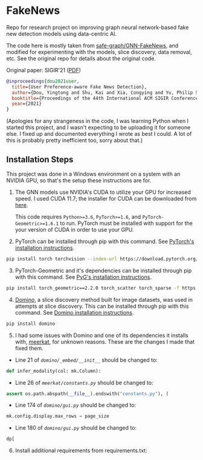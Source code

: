 # FakeNews
Repo for research project on improving graph neural network-based fake new detection models using data-centric AI.

The code here is mostly taken from [safe-graph/GNN-FakeNews](https://github.com/safe-graph/GNN-FakeNews), and modified for experimenting with the models, slice discovery, data removal, etc. See the original repo for details about the original code.

Original paper: SIGIR'21 ([PDF](https://arxiv.org/pdf/2104.12259.pdf))
```bibtex
@inproceedings{dou2021user,
  title={User Preference-aware Fake News Detection},
  author={Dou, Yingtong and Shu, Kai and Xia, Congying and Yu, Philip S. and Sun, Lichao},
  booktitle={Proceedings of the 44th International ACM SIGIR Conference on Research and Development in Information Retrieval},
  year={2021}
}
```

(Apologies for any strangeness in the code, I was learning Python when I started this project, and I wasn't expecting to be uploading it for someone else. I fixed up and documented everything I wrote as best I could. A lot of this is probably pretty inefficient too, sorry about that.)

## Installation Steps
This project was done in a Windows environment on a system with an NVIDIA GPU, so that's the setup these instructions are for.

1. The GNN models use NVIDIA's CUDA to utilize your GPU for increased speed. I used CUDA 11.7; the installer for CUDA can be downloaded from [here](https://developer.nvidia.com/cuda-11-7-0-download-archive?target_os=Windows&target_arch=x86_64&target_version=10&target_type=exe_local).

    This code requires `Python>=3.6`, `PyTorch>=1.6`, and `PyTorch-Geometric>=1.6.1` to run. PyTorch must be installed with support for the your version of CUDA in order to use your GPU.

2. PyTorch can be installed through pip with this command. See [PyTorch's installation instructions](https://pytorch.org/get-started/locally/).

```bash
pip install torch torchvision --index-url https://download.pytorch.org/whl/cu117
```

3. PyTorch-Geometric and it's dependencies can be installed through pip with this command. See [PyG's installation instructions](https://pytorch-geometric.readthedocs.io/en/latest/install/installation.html).

```bash
pip install torch_geometric==2.2.0 torch_scatter torch_sparse -f https://data.pyg.org/whl/torch-2.0.0+cu117.html
```

4. [Domino](https://github.com/HazyResearch/domino/tree/main), a slice discovery method built for image datasets, was used in attempts at slice discovery. This can be installed through pip with this command. See [Domino installation instructions](https://domino-slice.readthedocs.io/en/latest/intro.html).
```bash
pip install domino
```

5. I had some issues with Domino and one of its dependencies it installs with, [meerkat](https://github.com/HazyResearch/meerkat), for unknown reasons. These are the changes I made that fixed them.

- Line 21 of *`domino/_embed/__init__`* should be changed to:
```python
def infer_modality(col: mk.Column):
```
- Line 26 of *`meerkat/constants.py`* should be changed to:
```python
assert os.path.abspath(__file__).endswith("constants.py"), (
```
- Line 174 of *`domino/gui.py`* should be changed to:
```python
mk.config.display.max_rows = page_size
```
- Line 180 of *`domino/gui.py`* should be changed to:
```python
dp[
```
6. Install additional requirements from requirements.txt:
